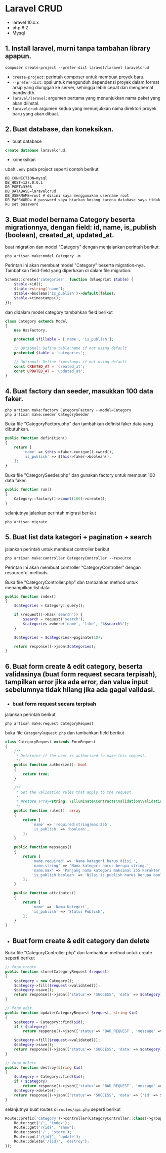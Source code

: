 # Laravel CRUD

- laravel 10.x.x
- php 8.2
- Mysql

## 1. Install laravel, murni tanpa tambahan library apapun.
``` shell
composer create-project --prefer-dist laravel/laravel laravelcrud
```
- `create-project`: perintah composer untuk membuat proyek baru.
- `--prefer-dist`: opsi untuk mengunduh dependensi proyek dalam format arsip yang diunggah ke server, sehingga lebih cepat dan menghemat bandwidth.
- `laravel/laravel`: argumen pertama yang menunjukkan nama paket yang akan diinstal.
- `laravelcrud`: argumen kedua yang menunjukkan nama direktori proyek baru yang akan dibuat.


## 2. Buat database, dan koneksikan.
- buat database
``` sql
create database laravelcrud;
```
- koneksikan

ubah `.env` pada project seperti contoh berikut

``` env
DB_CONNECTION=mysql
DB_HOST=127.0.0.1
DB_PORT=3306
DB_DATABASE=laravelcrud
DB_USERNAME=root # disini saya menggunakan username root
DB_PASSWORD= # password saya biarkan kosong karena database saya tidak ku set password
```

## 3. Buat model bernama Category beserta migrationnya, dengan field: id, name, is_publish (boolean), created_at, updated_at.


buat migration dan model "Category" dengan menjalankan perintah berikut:
``` shell
php artisan make:model Category -m
```

Perintah ini akan membuat model "Category" beserta migration-nya. Tambahkan field-field yang diperlukan di dalam file migration. 
``` php
Schema::create('categories', function (Blueprint $table) {
    $table->id();
    $table->string('name');
    $table->boolean('is_publish')->default(false);
    $table->timestamps();
});
```

dan didalam model category tambahkan field berikut 
``` php
class Category extends Model
{
    use HasFactory;

    protected $fillable = ['name', 'is_publish'];

    // Optional: Define table name if not using default
    protected $table = 'categories';

    // Optional: Define timestamps if not using default
    const CREATED_AT = 'created_at';
    const UPDATED_AT = 'updated_at';
}
```

## 4. Buat factory dan seeder, masukkan 100 data faker.
``` shell
php artisan make:factory CategoryFactory --model=Category
php artisan make:seeder CategorySeeder
```
Buka file "CategoryFactory.php" dan tambahkan definisi faker data yang dibutuhkan.
```php
public function definition()
{
    return [
        'name' => $this->faker->unique()->word(),
        'is_publish' => $this->faker->boolean(),
    ];
}
```
Buka file "CategorySeeder.php" dan gunakan factory untuk membuat 100 data faker. 
```php
public function run()
{
    Category::factory()->count(100)->create();
}
```
selanjutnya jalankan perintah migrasi berikut
``` shel
php artisan migrate
```

## 5. Buat list data kategori + pagination + search
jalankan perintah untuk membuat controller berikut
```shell
php artisan make:controller CategoryController --resource
```
Perintah ini akan membuat controller "CategoryController" dengan resourceful methods.

Buka file "CategoryController.php" dan tambahkan method untuk menampilkan list data 
```php
public function index()
{
    $categories = Category::query();

    if (request()->has('search')) {
        $search = request('search');
        $categories->where('name', 'like', "%$search%");
    }

    $categories = $categories->paginate(10);

    return response()->json($categories);
}
```

## 6. Buat form create & edit category, beserta validasinya (buat form request secara terpisah), tampilkan error jika ada error, dan value input sebelumnya tidak hilang jika ada gagal validasi.

- ### buat form request secara terpisah
jalankan perintah berikut
```shell
php artisan make:request CategoryRequest
```
buka file `CategoryRequest.php` dan tambahkan field berikut
```php
class CategoryRequest extends FormRequest
{
    /**
     * Determine if the user is authorized to make this request.
     */
    public function authorize(): bool
    {
        return true;
    }

    /**
     * Get the validation rules that apply to the request.
     *
     * @return array<string, \Illuminate\Contracts\Validation\ValidationRule|array|string>
     */
    public function rules(): array
    {
        return [
            'name' => 'required|string|max:255',
            'is_publish' => 'boolean',
        ];
    }

    public function messages()
    {
        return [
            'name.required' => 'Nama kategori harus diisi.',
            'name.string' => 'Nama kategori harus berupa string.',
            'name.max' => 'Panjang nama kategori maksimal 255 karakter.',
            'is_publish.boolean' => 'Nilai is_publish harus berupa boolean.',
        ];
    }

    public function attributes()
    {
        return [
            'name' => 'Nama Kategori',
            'is_publish' => 'Status Publish',
        ];
    }
}
```

- ## Buat form create & edit category dan delete

Buka file "CategoryController.php" dan tambahkan method untuk create seperti berikut
```php
// form create
public function store(CategoryRequest $request)
{
    $category = new Category();
    $category->fill($request->validated());
    $category->save();
    return response()->json(['status'=> 'SUCCESS', 'data' => $category]);
}

// form edit
public function update(CategoryRequest $request, string $id)
{
    $category = Category::find($id);
    if (!$category) 
        return response()->json(['status'=> 'BAD_REQUEST', 'message' => 'Data tidak ditemukan.'], 400);

    $category->fill($request->validated());
    $category->save();
    return response()->json(['status'=> 'SUCCESS', 'data' => $category]);
}

// form delete
public function destroy(string $id)
{
    $category = Category::find($id);
    if (!$category) 
        return response()->json(['status'=> 'BAD_REQUEST', 'message' => 'Data tidak ditemukan.'], 400);
    $category->delete();
    return response()->json(['status'=> 'SUCCESS', 'data' => ['id' => $id]]);
}
``` 

selanjutnya buat routes di `routes/api.php` seperti berikut
```php
Route::prefix('category')->controller(CategoryController::class)->group(function () {
    Route::get('/', 'index');
    Route::get('/{id}', 'show');
    Route::post('/', 'store');
    Route::put('/{id}', 'update');
    Route::delete('/{id}', 'destroy');
});
```